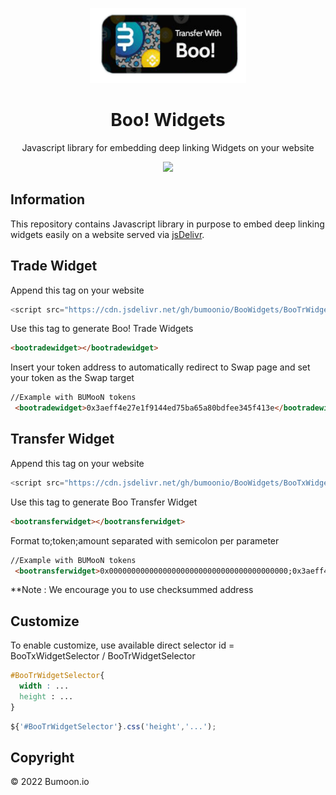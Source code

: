 <!-- PROJECT SHIELDS -->
<!--
*** I'm using markdown "reference style" links for readability.
*** Reference links are enclosed in brackets [ ] instead of parentheses ( ).
*** See the bottom of this document for the declaration of the reference variables
*** for contributors-url, forks-url, etc. This is an optional, concise syntax you may use.
*** https://www.markdownguide.org/basic-syntax/#reference-style-links
-->





<!-- PROJECT LOGO -->

<p align="center">
  <a href="https://github.com/bumoonio/BooWidgets">
    <img src="example2.png" alt="Logo" width="250" height="120">
  </a>

  <h1 style="font-weight:bold" align="center">Boo! Widgets</h1>

  <p align="center">
    Javascript library for embedding deep linking Widgets on your website
  
  </p>
</p>
 
 <p align="center">
  <img src="https://github.com/trustwallet/assets/workflows/Check/badge.svg">
</p>


## Information

This repository contains Javascript library in purpose to embed deep linking widgets easily on a website served via <a href="https://jsdelivr.com">jsDelivr</a>.

## Trade Widget
Append this tag on your website
```js
<script src="https://cdn.jsdelivr.net/gh/bumoonio/BooWidgets/BooTrWidgets.js"></script>
```
Use this tag to generate Boo! Trade Widgets
```html
<bootradewidget></bootradewidget>
```
Insert your token address to automatically redirect to Swap page and set your token as the Swap target
```html
//Example with BUMooN tokens
 <bootradewidget>0x3aeff4e27e1f9144ed75ba65a80bdfee345f413e</bootradewidget>
```
## Transfer Widget
Append this tag on your website
```js
<script src="https://cdn.jsdelivr.net/gh/bumoonio/BooWidgets/BooTxWidgets.js"></script>
```
Use this tag to generate Boo Transfer Widget
```html
<bootransferwidget></bootransferwidget>
```
Format to;token;amount separated with semicolon per parameter
```html
//Example with BUMooN tokens
 <bootransferwidget>0x0000000000000000000000000000000000000000;0x3aeff4e27e1f9144ed75ba65a80bdfee345f413e;100</bootransferwidget>
```
**Note : We encourage you to use checksummed address

## Customize
To enable customize, use available direct selector id = BooTxWidgetSelector / BooTrWidgetSelector
```css
#BooTrWidgetSelector{
  width : ...
  height : ...
}
```
```js
${'#BooTrWidgetSelector'}.css('height','...');
```




## Copyright

© 2022 Bumoon.io






<!-- MARKDOWN LINKS & IMAGES -->
[contributors-url]: https://github.com/bumoonio/bumoon/graphs/contributors
[linkedin-url]: https://www.linkedin.com/company/bumoon/mycompany/
